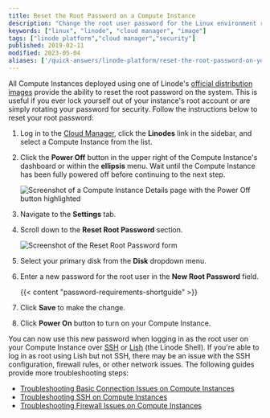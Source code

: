 ```yaml
---
title: Reset the Root Password on a Compute Instance
description: "Change the root user password for the Linux environment running on a Compute Instance."
keywords: ["linux", "linode", "cloud manager", "image"]
tags: ["linode platform","cloud manager","security"]
published: 2019-02-11
modified: 2023-05-04
aliases: ['/quick-answers/linode-platform/reset-the-root-password-on-your-linode-classic-manager/','/quick-answers/linode-platform/reset-the-root-password-on-your-linode/','/quick-answers/linode-platform/reset-the-root-password-on-your-linode-new-manager/','/guides/reset-the-root-password-on-your-linode/']
---
```


All Compute Instances deployed using one of Linode's [official distribution images](/docs/products/compute/compute-instances/guides/distributions/) provide the ability to reset the root password on the system. This is useful if you ever lock yourself out of your instance's root account or are simply rotating your password for security. Follow the instructions below to reset your root password:

1.  Log in to the [Cloud Manager](https://cloud.linode.com), click the **Linodes** link in the sidebar, and select a Compute Instance from the list.

1.  Click the **Power Off** button in the upper right of the Compute Instance's dashboard or within the **ellipsis** menu. Wait until the Compute Instance has been fully powered off before continuing to the next step.

    ![Screenshot of a Compute Instance Details page with the Power Off button highlighted](compute-instance-power-off.png)

1.  Navigate to the **Settings** tab.

1.  Scroll down to the **Reset Root Password** section.

    ![Screenshot of the Reset Root Password form](reset-root-password.png)

1.  Select your primary disk from the **Disk** dropdown menu.

1.  Enter a new password for the root user in the **New Root Password** field.

    {{< content "password-requirements-shortguide" >}}

1.  Click **Save** to make the change.

1.  Click **Power On** button to turn on your Compute Instance.

You can now use this new password when logging in as the root user on your Compute Instance over [SSH](/docs/products/compute/compute-instances/guides/set-up-and-secure/#connect-to-the-instance) or [Lish](/docs/products/compute/compute-instances/guides/lish/) (the Linode Shell). If you're able to log in as root using Lish but not SSH, there may be an issue with the SSH configuration, firewall rules, or other network issues. The following guides provide more troubleshooting steps:

- [Troubleshooting Basic Connection Issues on Compute Instances](/docs/products/compute/compute-instances/guides/troubleshooting-connection-issues/)
- [Troubleshooting SSH on Compute Instances](/docs/products/compute/compute-instances/guides/troubleshooting-ssh-issues/)
- [Troubleshooting Firewall Issues on Compute Instances](/docs/products/compute/compute-instances/guides/troubleshooting-firewall-issues/)